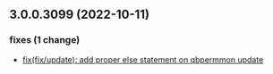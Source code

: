 ## 3.0.0.3099 (2022-10-11)

### fixes (1 change)

- [fix(fix/update): add proper else statement on qbpermmon update](QuickBox/development/v3-development@e5e2b1697c77fd08958c879b4cff1a8331fffdf4)
